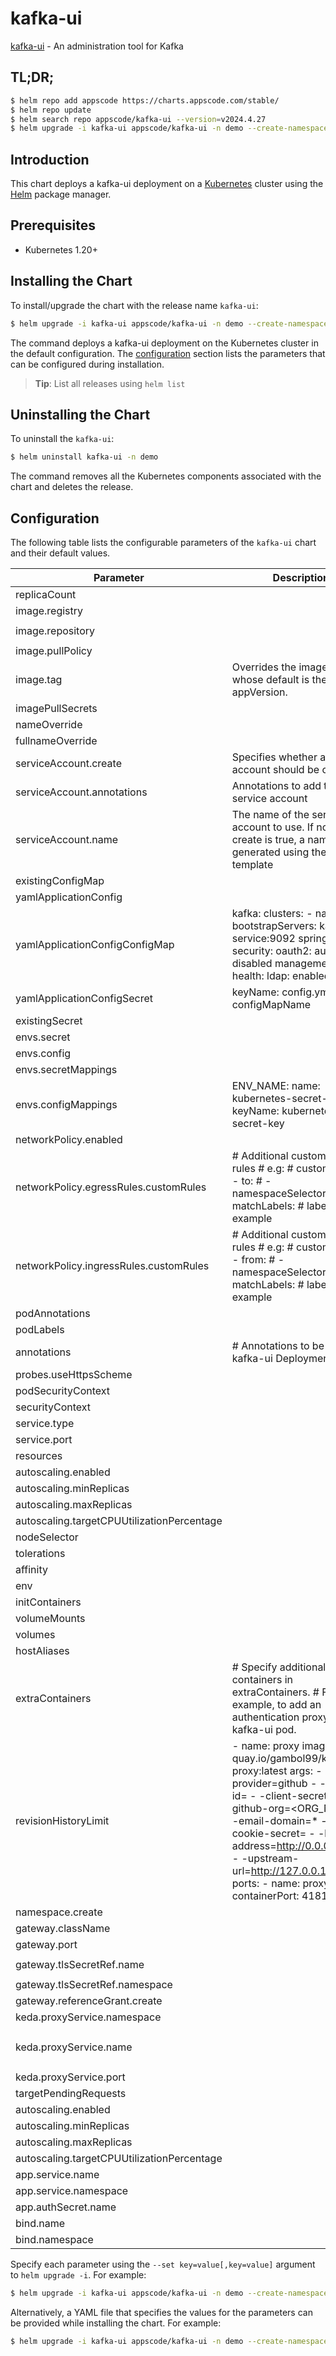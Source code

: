 # kafka-ui

[kafka-ui](https://docs.kafka-ui.provectus.io) - An administration tool for Kafka

## TL;DR;

```bash
$ helm repo add appscode https://charts.appscode.com/stable/
$ helm repo update
$ helm search repo appscode/kafka-ui --version=v2024.4.27
$ helm upgrade -i kafka-ui appscode/kafka-ui -n demo --create-namespace --version=v2024.4.27
```

## Introduction

This chart deploys a kafka-ui deployment on a [Kubernetes](http://kubernetes.io) cluster using the [Helm](https://helm.sh) package manager.

## Prerequisites

- Kubernetes 1.20+

## Installing the Chart

To install/upgrade the chart with the release name `kafka-ui`:

```bash
$ helm upgrade -i kafka-ui appscode/kafka-ui -n demo --create-namespace --version=v2024.4.27
```

The command deploys a kafka-ui deployment on the Kubernetes cluster in the default configuration. The [configuration](#configuration) section lists the parameters that can be configured during installation.

> **Tip**: List all releases using `helm list`

## Uninstalling the Chart

To uninstall the `kafka-ui`:

```bash
$ helm uninstall kafka-ui -n demo
```

The command removes all the Kubernetes components associated with the chart and deletes the release.

## Configuration

The following table lists the configurable parameters of the `kafka-ui` chart and their default values.

|                 Parameter                  |                                                                                                                                               Description                                                                                                                                                |                      Default                       |
|--------------------------------------------|----------------------------------------------------------------------------------------------------------------------------------------------------------------------------------------------------------------------------------------------------------------------------------------------------------|----------------------------------------------------|
| replicaCount                               |                                                                                                                                                                                                                                                                                                          | <code>1</code>                                     |
| image.registry                             |                                                                                                                                                                                                                                                                                                          | <code>ghcr.io</code>                               |
| image.repository                           |                                                                                                                                                                                                                                                                                                          | <code>kafbat/kafka-ui</code>                       |
| image.pullPolicy                           |                                                                                                                                                                                                                                                                                                          | <code>IfNotPresent</code>                          |
| image.tag                                  | Overrides the image tag whose default is the chart appVersion.                                                                                                                                                                                                                                           | <code>""</code>                                    |
| imagePullSecrets                           |                                                                                                                                                                                                                                                                                                          | <code>[]</code>                                    |
| nameOverride                               |                                                                                                                                                                                                                                                                                                          | <code>""</code>                                    |
| fullnameOverride                           |                                                                                                                                                                                                                                                                                                          | <code>""</code>                                    |
| serviceAccount.create                      | Specifies whether a service account should be created                                                                                                                                                                                                                                                    | <code>true</code>                                  |
| serviceAccount.annotations                 | Annotations to add to the service account                                                                                                                                                                                                                                                                | <code>{}</code>                                    |
| serviceAccount.name                        | The name of the service account to use. If not set and create is true, a name is generated using the fullname template                                                                                                                                                                                   | <code>""</code>                                    |
| existingConfigMap                          |                                                                                                                                                                                                                                                                                                          | <code>""</code>                                    |
| yamlApplicationConfig                      |                                                                                                                                                                                                                                                                                                          | <code>{}</code>                                    |
| yamlApplicationConfigConfigMap             | kafka: clusters: - name: yaml bootstrapServers: kafka-service:9092 spring: security: oauth2: auth: type: disabled management: health: ldap: enabled: false                                                                                                                                               | <code>{}</code>                                    |
| yamlApplicationConfigSecret                | keyName: config.yml name: configMapName                                                                                                                                                                                                                                                                  | <code>{}</code>                                    |
| existingSecret                             |                                                                                                                                                                                                                                                                                                          | <code>""</code>                                    |
| envs.secret                                |                                                                                                                                                                                                                                                                                                          | <code>{}</code>                                    |
| envs.config                                |                                                                                                                                                                                                                                                                                                          | <code>{}</code>                                    |
| envs.secretMappings                        |                                                                                                                                                                                                                                                                                                          | <code>{}</code>                                    |
| envs.configMappings                        | ENV_NAME: name: kubernetes-secret-name keyName: kubernetes-secret-key                                                                                                                                                                                                                                    | <code>{}</code>                                    |
| networkPolicy.enabled                      |                                                                                                                                                                                                                                                                                                          | <code>false</code>                                 |
| networkPolicy.egressRules.customRules      | # Additional custom egress rules # e.g: # customRules: #   - to: #       - namespaceSelector: #           matchLabels: #             label: example                                                                                                                                                      | <code>[]</code>                                    |
| networkPolicy.ingressRules.customRules     | # Additional custom ingress rules # e.g: # customRules: #   - from: #       - namespaceSelector: #           matchLabels: #             label: example                                                                                                                                                   | <code>[]</code>                                    |
| podAnnotations                             |                                                                                                                                                                                                                                                                                                          | <code>{}</code>                                    |
| podLabels                                  |                                                                                                                                                                                                                                                                                                          | <code>{}</code>                                    |
| annotations                                | # Annotations to be added to kafka-ui Deployment #                                                                                                                                                                                                                                                       | <code>{}</code>                                    |
| probes.useHttpsScheme                      |                                                                                                                                                                                                                                                                                                          | <code>false</code>                                 |
| podSecurityContext                         |                                                                                                                                                                                                                                                                                                          | <code>{}</code>                                    |
| securityContext                            |                                                                                                                                                                                                                                                                                                          | <code>{}</code>                                    |
| service.type                               |                                                                                                                                                                                                                                                                                                          | <code>ClusterIP</code>                             |
| service.port                               |                                                                                                                                                                                                                                                                                                          | <code>80</code>                                    |
| resources                                  |                                                                                                                                                                                                                                                                                                          | <code>{}</code>                                    |
| autoscaling.enabled                        |                                                                                                                                                                                                                                                                                                          | <code>false</code>                                 |
| autoscaling.minReplicas                    |                                                                                                                                                                                                                                                                                                          | <code>1</code>                                     |
| autoscaling.maxReplicas                    |                                                                                                                                                                                                                                                                                                          | <code>100</code>                                   |
| autoscaling.targetCPUUtilizationPercentage |                                                                                                                                                                                                                                                                                                          | <code>80</code>                                    |
| nodeSelector                               |                                                                                                                                                                                                                                                                                                          | <code>{}</code>                                    |
| tolerations                                |                                                                                                                                                                                                                                                                                                          | <code>[]</code>                                    |
| affinity                                   |                                                                                                                                                                                                                                                                                                          | <code>{}</code>                                    |
| env                                        |                                                                                                                                                                                                                                                                                                          | <code>{}</code>                                    |
| initContainers                             |                                                                                                                                                                                                                                                                                                          | <code>{}</code>                                    |
| volumeMounts                               |                                                                                                                                                                                                                                                                                                          | <code>{}</code>                                    |
| volumes                                    |                                                                                                                                                                                                                                                                                                          | <code>{}</code>                                    |
| hostAliases                                |                                                                                                                                                                                                                                                                                                          | <code>{}</code>                                    |
| extraContainers                            | # Specify additional containers in extraContainers. # For example, to add an authentication proxy to a kafka-ui pod.                                                                                                                                                                                     | <code>""</code>                                    |
| revisionHistoryLimit                       | - name: proxy image: quay.io/gambol99/keycloak-proxy:latest args: - -provider=github - -client-id= - -client-secret= - -github-org=<ORG_NAME> - -email-domain=* - -cookie-secret= - -http-address=http://0.0.0.0:4181 - -upstream-url=http://127.0.0.1:3000 ports: - name: proxy-web containerPort: 4181 | <code>null</code>                                  |
| namespace.create                           |                                                                                                                                                                                                                                                                                                          | <code>false</code>                                 |
| gateway.className                          |                                                                                                                                                                                                                                                                                                          | <code>"ace"</code>                                 |
| gateway.port                               |                                                                                                                                                                                                                                                                                                          | <code>8082</code>                                  |
| gateway.tlsSecretRef.name                  |                                                                                                                                                                                                                                                                                                          | <code>service-presets-cert</code>                  |
| gateway.tlsSecretRef.namespace             |                                                                                                                                                                                                                                                                                                          | <code>ace</code>                                   |
| gateway.referenceGrant.create              |                                                                                                                                                                                                                                                                                                          | <code>true</code>                                  |
| keda.proxyService.namespace                |                                                                                                                                                                                                                                                                                                          | <code>"keda"</code>                                |
| keda.proxyService.name                     |                                                                                                                                                                                                                                                                                                          | <code>"keda-add-ons-http-interceptor-proxy"</code> |
| keda.proxyService.port                     |                                                                                                                                                                                                                                                                                                          | <code>8080</code>                                  |
| targetPendingRequests                      |                                                                                                                                                                                                                                                                                                          | <code>200</code>                                   |
| autoscaling.enabled                        |                                                                                                                                                                                                                                                                                                          | <code>false</code>                                 |
| autoscaling.minReplicas                    |                                                                                                                                                                                                                                                                                                          | <code>1</code>                                     |
| autoscaling.maxReplicas                    |                                                                                                                                                                                                                                                                                                          | <code>100</code>                                   |
| autoscaling.targetCPUUtilizationPercentage |                                                                                                                                                                                                                                                                                                          | <code>80</code>                                    |
| app.service.name                           |                                                                                                                                                                                                                                                                                                          | <code>""</code>                                    |
| app.service.namespace                      |                                                                                                                                                                                                                                                                                                          | <code>""</code>                                    |
| app.authSecret.name                        |                                                                                                                                                                                                                                                                                                          | <code>""</code>                                    |
| bind.name                                  |                                                                                                                                                                                                                                                                                                          | <code>""</code>                                    |
| bind.namespace                             |                                                                                                                                                                                                                                                                                                          | <code>""</code>                                    |


Specify each parameter using the `--set key=value[,key=value]` argument to `helm upgrade -i`. For example:

```bash
$ helm upgrade -i kafka-ui appscode/kafka-ui -n demo --create-namespace --version=v2024.4.27 --set image.tag=latest
```

Alternatively, a YAML file that specifies the values for the parameters can be provided while
installing the chart. For example:

```bash
$ helm upgrade -i kafka-ui appscode/kafka-ui -n demo --create-namespace --version=v2024.4.27 --values values.yaml
```
